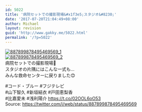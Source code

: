 ```yaml
---
id: 5022
title: '病院セットでの撮影現場&#x1f3e5;スタジオ&#8230;'
date: '2017-07-20T21:04:49+08:00'
author: Michael
layout: revision
guid: 'http://www.gakky.me/5022.html'
permalink: '/?p=5022'
---
```


[![887899878495469569_1](http://www.yui-aragaki.org/wp-content/uploads/2017/07/887899878495469569_1.jpg)](http://www.yui-aragaki.org/wp-content/uploads/2017/07/887899878495469569_1.jpg)  
[![887899878495469569_2](http://www.yui-aragaki.org/wp-content/uploads/2017/07/887899878495469569_2.jpg)](http://www.yui-aragaki.org/wp-content/uploads/2017/07/887899878495469569_2.jpg)  
病院セットでの撮影現場🏥  
スタジオの片隅にはこんな一式も…  
みんな救命センターに戻りました😊

\#コード・ブルー #フジテレビ  
\#山下智久 #新垣結衣 #戸田恵梨香  
\#比嘉愛未 #浅利陽介 https://t.co/02OOL6oO53  
Source: <https://twitter.com/i/web/status/887899878495469569>
